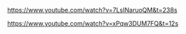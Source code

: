 https://www.youtube.com/watch?v=7LsINaruoQM&t=238s

https://www.youtube.com/watch?v=xPqw3DUM7FQ&t=12s
